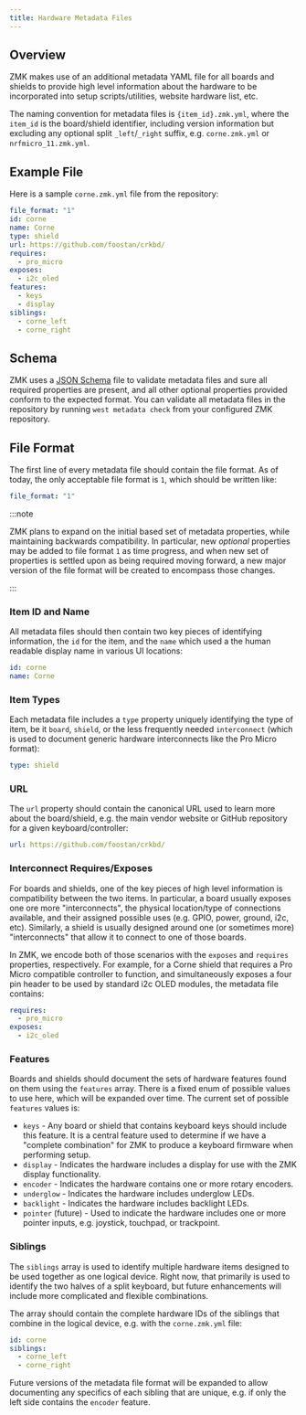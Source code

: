 ```yaml
---
title: Hardware Metadata Files
---
```


## Overview

ZMK makes use of an additional metadata YAML file for all boards and shields to provide high level information about the hardware to be incorporated into setup scripts/utilities, website hardware list, etc.

The naming convention for metadata files is `{item_id}.zmk.yml`, where the `item_id` is the board/shield identifier, including version information but excluding any optional split `_left`/`_right` suffix, e.g. `corne.zmk.yml` or `nrfmicro_11.zmk.yml`.

## Example File

Here is a sample `corne.zmk.yml` file from the repository:

```yaml
file_format: "1"
id: corne
name: Corne
type: shield
url: https://github.com/foostan/crkbd/
requires:
  - pro_micro
exposes:
  - i2c_oled
features:
  - keys
  - display
siblings:
  - corne_left
  - corne_right
```

## Schema

ZMK uses a [JSON Schema](https://github.com/zmkfirmware/zmk/blob/main/schema/hardware-metadata.schema.json) file to validate metadata files and sure all required properties are present, and all other optional properties provided conform to the expected format. You can validate all metadata files in the repository by running `west metadata check` from your configured ZMK repository.

## File Format

The first line of every metadata file should contain the file format. As of today, the only acceptable file format is `1`, which should be written like:

```yaml
file_format: "1"
```

:::note

ZMK plans to expand on the initial based set of metadata properties, while maintaining backwards compatibility. In particular, new _optional_ properties may be added to file format `1` as time progress, and when new set of properties is settled upon as being required moving forward, a new major version of the file format will be created to encompass those changes.

:::

### Item ID and Name

All metadata files should then contain two key pieces of identifying information, the `id` for the item, and the `name` which used a the human readable display name in various UI locations:

```yaml
id: corne
name: Corne
```

### Item Types

Each metadata file includes a `type` property uniquely identifying the type of item, be it `board`, `shield`, or the less frequently needed `interconnect` (which is used to document generic hardware interconnects like the Pro Micro format):

```yaml
type: shield
```

### URL

The `url` property should contain the canonical URL used to learn more about the board/shield, e.g. the main vendor website or GitHub repository for a given keyboard/controller:

```yaml
url: https://github.com/foostan/crkbd/
```

### Interconnect Requires/Exposes

For boards and shields, one of the key pieces of high level information is compatibility between the two items. In particular, a board usually exposes one ore more "interconnects", the physical location/type of connections available, and their assigned possible uses (e.g. GPIO, power, ground, i2c, etc). Similarly, a shield is usually designed around one (or sometimes more) "interconnects" that allow it to connect to one of those boards.

In ZMK, we encode both of those scenarios with the `exposes` and `requires` properties, respectively. For example, for a Corne shield that requires a Pro Micro compatible controller to function, and simultaneously exposes a four pin header to be used by standard i2c OLED modules, the metadata file contains:

```yaml
requires:
  - pro_micro
exposes:
  - i2c_oled
```

### Features

Boards and shields should document the sets of hardware features found on them using the `features` array. There is a fixed enum of possible values to use here, which will be expanded over time. The current set of possible `features` values is:

- `keys` - Any board or shield that contains keyboard keys should include this feature. It is a central feature used to determine if we have a "complete combination" for ZMK to produce a keyboard firmware when performing setup.
- `display` - Indicates the hardware includes a display for use with the ZMK display functionality.
- `encoder` - Indicates the hardware contains one or more rotary encoders.
- `underglow` - Indicates the hardware includes underglow LEDs.
- `backlight` - Indicates the hardware includes backlight LEDs.
- `pointer` (future) - Used to indicate the hardware includes one or more pointer inputs, e.g. joystick, touchpad, or trackpoint.

### Siblings

The `siblings` array is used to identify multiple hardware items designed to be used together as one logical device. Right now, that primarily is used to identify the two halves of a split keyboard, but future enhancements will include more complicated and flexible combinations.

The array should contain the complete hardware IDs of the siblings that combine in the logical device, e.g. with the `corne.zmk.yml` file:

```yaml
id: corne
siblings:
  - corne_left
  - corne_right
```

Future versions of the metadata file format will be expanded to allow documenting any specifics of each sibling that are unique, e.g. if only the left side contains the `encoder` feature.
